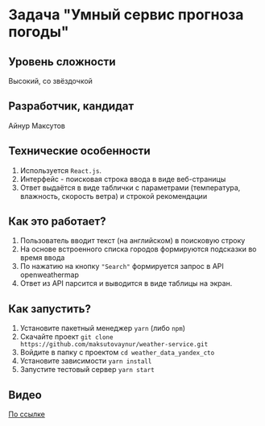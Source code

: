 # Задача "Умный сервис прогноза погоды"
Уровень сложности
-----
Высокий, со звёздочкой

Разработчик, кандидат
-----
Айнур Максутов

Технические особенности
-----

1. Используется `React.js`.
2. Интерфейс - поисковая строка ввода в виде веб-страницы
3. Ответ выдаётся в виде таблички с параметрами (температура, влажность, скорость ветра) и строкой рекомендации

Как это работает?
-----
1. Пользователь вводит текст (на английском) в поисковую строку
2. На основе встроенного списка городов формируются подсказки во время ввода
3. По нажатию на кнопку `"Search"` формируется запрос в API openweathermap
4. Ответ из API парсится и выводится в виде таблицы на экран.

Как запустить?
-----
1. Установите пакетный менеджер `yarn` (либо `npm`)
2. Скачайте проект `git clone https://github.com/maksutovaynur/weather-service.git`
3. Войдите в папку с проектом `cd weather_data_yandex_cto`
4. Установите зависимости `yarn install`
5. Запустите тестовый сервер `yarn start`
 
Видео
-----
[По ссылке](./readme.mp4)